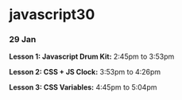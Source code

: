 # javascript30

### 29 Jan
__Lesson 1: Javascript Drum Kit:__  2:45pm to 3:53pm

__Lesson 2: CSS + JS Clock:__ 3:53pm to 4:26pm

__Lesson 3: CSS Variables:__ 4:45pm to 5:04pm
